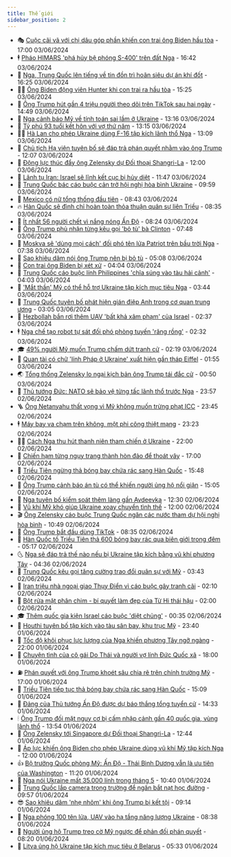 ```yaml
---
title: Thế giới
sidebar_position: 2
---
```


<!-- vnexpress-the-gioi:START -->
- 🎭 [Cuộc cãi vã với chị dâu góp phần khiến con trai ông Biden hầu tòa](https://vnexpress.net/cuoc-cai-va-voi-chi-dau-gop-phan-khien-con-trai-ong-biden-hau-toa-4753573.html) - 17:00 03/06/2024
- 🕴 [Pháo HIMARS &#39;phá hủy bệ phóng S-400&#39; trên đất Nga](https://vnexpress.net/phao-himars-pha-huy-be-phong-s-400-tren-dat-nga-4753915.html) - 16:42 03/06/2024
- 🤭 [Nga, Trung Quốc lên tiếng về tin đồn trì hoãn siêu dự án khí đốt](https://vnexpress.net/nga-trung-quoc-len-tieng-ve-tin-don-tri-hoan-sieu-du-an-khi-dot-4753853.html) - 16:25 03/06/2024
- 🧑‍💻 [Ông Biden động viên Hunter khi con trai ra hầu tòa](https://vnexpress.net/ong-biden-dong-vien-hunter-khi-con-trai-ra-hau-toa-4753907.html) - 15:25 03/06/2024
- 🦏 [Ông Trump hút gần 4 triệu người theo dõi trên TikTok sau hai ngày](https://vnexpress.net/ong-trump-hut-gan-4-trieu-nguoi-theo-doi-tren-tiktok-sau-hai-ngay-4753906.html) - 14:49 03/06/2024
- 🦒 [Nga cảnh báo Mỹ về tính toán sai lầm ở Ukraine](https://vnexpress.net/nga-canh-bao-my-ve-tinh-toan-sai-lam-o-ukraine-4753812.html) - 13:16 03/06/2024
- 🌈 [Tỷ phú 93 tuổi kết hôn với vợ thứ năm](https://vnexpress.net/ty-phu-93-tuoi-ket-hon-voi-vo-thu-nam-4753897.html) - 13:15 03/06/2024
- 🧑‍🏫 [Hà Lan cho phép Ukraine dùng F-16 tập kích lãnh thổ Nga](https://vnexpress.net/ha-lan-cho-phep-ukraine-dung-f-16-tap-kich-lanh-tho-nga-4753889.html) - 13:09 03/06/2024
- 🐲 [Chủ tịch Hạ viện tuyên bố sẽ đáp trả phán quyết nhằm vào ông Trump](https://vnexpress.net/chu-tich-ha-vien-tuyen-bo-se-dap-tra-phan-quyet-nham-vao-ong-trump-4753880.html) - 12:07 03/06/2024
- 🦒 [Động lực thúc đẩy ông Zelensky dự Đối thoại Shangri-La](https://vnexpress.net/dong-luc-thuc-day-ong-zelensky-du-doi-thoai-shangri-la-4753540.html) - 12:00 03/06/2024
- 🐻 [Lãnh tụ Iran: Israel sẽ lĩnh kết cục bị hủy diệt](https://vnexpress.net/lanh-tu-iran-israel-se-linh-ket-cuc-bi-huy-diet-4753881.html) - 11:47 03/06/2024
- 🚀 [Trung Quốc bác cáo buộc cản trở hội nghị hòa bình Ukraine](https://vnexpress.net/trung-quoc-bac-cao-buoc-can-tro-hoi-nghi-hoa-binh-ukraine-4753767.html) - 09:59 03/06/2024
- 🥰 [Mexico có nữ tổng thống đầu tiên](https://vnexpress.net/mexico-co-nu-tong-thong-dau-tien-4753764.html) - 08:43 03/06/2024
- 🔥 [Hàn Quốc sẽ đình chỉ hoàn toàn thỏa thuận quân sự liên Triều](https://vnexpress.net/han-quoc-se-dinh-chi-hoan-toan-thoa-thuan-quan-su-lien-trieu-4753737.html) - 08:35 03/06/2024
- 🥳 [Ít nhất 56 người chết vì nắng nóng Ấn Độ](https://vnexpress.net/it-nhat-56-nguoi-chet-vi-nang-nong-an-do-4753696.html) - 08:24 03/06/2024
- 💼 [Ông Trump phủ nhận từng kêu gọi &#39;bỏ tù&#39; bà Clinton](https://vnexpress.net/ong-trump-phu-nhan-tung-keu-goi-bo-tu-ba-clinton-4753682.html) - 07:48 03/06/2024
- 🤡 [Moskva sẽ &#39;dùng mọi cách&#39; đối phó tên lửa Patriot trên bầu trời Nga](https://vnexpress.net/moskva-se-dung-moi-cach-doi-pho-ten-lua-patriot-tren-bau-troi-nga-4753736.html) - 07:38 03/06/2024
- 🌁 [Sao khiêu dâm nói ông Trump nên bị bỏ tù](https://vnexpress.net/sao-khieu-dam-noi-ong-trump-nen-bi-bo-tu-4753669.html) - 05:08 03/06/2024
- 🤩 [Con trai ông Biden bị xét xử](https://vnexpress.net/con-trai-ong-biden-bi-xet-xu-4753591.html) - 04:04 03/06/2024
- 🎉 [Trung Quốc cáo buộc lính Philippines &#39;chĩa súng vào tàu hải cảnh&#39;](https://vnexpress.net/trung-quoc-cao-buoc-linh-philippines-chia-sung-vao-tau-hai-canh-4753561.html) - 04:03 03/06/2024
- 🎉 [&#39;Mắt thần&#39; Mỹ có thể hỗ trợ Ukraine tập kích mục tiêu Nga](https://vnexpress.net/mat-than-my-co-the-ho-tro-ukraine-tap-kich-muc-tieu-nga-4752856.html) - 03:44 03/06/2024
- 🌁 [Trung Quốc tuyên bố phát hiện gián điệp Anh trong cơ quan trung ương](https://vnexpress.net/trung-quoc-tuyen-bo-phat-hien-gian-diep-anh-trong-co-quan-trung-uong-4753535.html) - 03:05 03/06/2024
- 🌊 [Hezbollah bắn rơi thêm UAV &#39;bất khả xâm phạm&#39; của Israel](https://vnexpress.net/hezbollah-ban-roi-them-uav-bat-kha-xam-pham-cua-israel-4753541.html) - 02:37 03/06/2024
- 🕴 [Nga chế tạo robot tự sát đối phó phòng tuyến &#39;răng rồng&#39;](https://vnexpress.net/nga-che-tao-robot-tu-sat-doi-pho-phong-tuyen-rang-rong-4753531.html) - 02:32 03/06/2024
- 🎓 [49% người Mỹ muốn Trump chấm dứt tranh cử](https://vnexpress.net/49-nguoi-my-muon-trump-cham-dut-tranh-cu-4753536.html) - 02:19 03/06/2024
- 🦩 [Quan tài có chữ &#39;lính Pháp ở Ukraine&#39; xuất hiện gần tháp Eiffel](https://vnexpress.net/quan-tai-co-chu-linh-phap-o-ukraine-xuat-hien-gan-thap-eiffel-4753526.html) - 01:55 03/06/2024
- 🌏 [Tổng thống Zelensky lo ngại kịch bản ông Trump tái đắc cử](https://vnexpress.net/tong-thong-zelensky-lo-ngai-kich-ban-ong-trump-tai-dac-cu-4753517.html) - 00:50 03/06/2024
- 🌋 [Thủ tướng Đức: NATO sẽ bảo vệ từng tấc lãnh thổ trước Nga](https://vnexpress.net/thu-tuong-duc-nato-se-bao-ve-tung-tac-lanh-tho-truoc-nga-4753504.html) - 23:57 02/06/2024
- 🪜 [Ông Netanyahu thất vọng vì Mỹ không muốn trừng phạt ICC](https://vnexpress.net/ong-netanyahu-that-vong-vi-my-khong-muon-trung-phat-icc-4753509.html) - 23:45 02/06/2024
- 🕴 [Máy bay va chạm trên không, một phi công thiệt mạng](https://vnexpress.net/may-bay-va-cham-tren-khong-mot-phi-cong-thiet-mang-4753503.html) - 23:23 02/06/2024
- 🧑‍🏫 [Cách Nga thu hút thanh niên tham chiến ở Ukraine](https://vnexpress.net/cach-nga-thu-hut-thanh-nien-tham-chien-o-ukraine-4752154.html) - 22:00 02/06/2024
- 🌮 [Chiến hạm từng ngụy trang thành hòn đảo để thoát vây](https://vnexpress.net/chien-ham-tung-nguy-trang-thanh-hon-dao-de-thoat-vay-4751173.html) - 17:00 02/06/2024
- 🚦 [Triều Tiên ngừng thả bóng bay chứa rác sang Hàn Quốc](https://vnexpress.net/trieu-tien-ngung-tha-bong-bay-chua-rac-sang-han-quoc-4753493.html) - 15:48 02/06/2024
- 💫 [Ông Trump cảnh báo án tù có thể khiến người ủng hộ nổi giận](https://vnexpress.net/ong-trump-canh-bao-an-tu-co-the-khien-nguoi-ung-ho-noi-gian-4753488.html) - 15:05 02/06/2024
- 🤡 [Nga tuyên bố kiểm soát thêm làng gần Avdeevka](https://vnexpress.net/nga-tuyen-bo-kiem-soat-them-lang-gan-avdeevka-4753465.html) - 12:30 02/06/2024
- 🦣 [Vũ khí Mỹ khó giúp Ukraine xoay chuyển tình thế](https://vnexpress.net/vu-khi-my-kho-giup-ukraine-xoay-chuyen-tinh-the-4753031.html) - 12:00 02/06/2024
- 🎬 [Ông Zelensky cáo buộc Trung Quốc ngăn các nước tham dự hội nghị hòa bình](https://vnexpress.net/ong-zelensky-cao-buoc-trung-quoc-ngan-cac-nuoc-tham-du-hoi-nghi-hoa-binh-4753447.html) - 10:49 02/06/2024
- 🎉 [Ông Trump bắt đầu dùng TikTok](https://vnexpress.net/ong-trump-bat-dau-dung-tiktok-4753409.html) - 08:35 02/06/2024
- 🎡 [Hàn Quốc tố Triều Tiên thả 600 bóng bay rác qua biên giới trong đêm](https://vnexpress.net/han-quoc-to-trieu-tien-tha-600-bong-bay-rac-qua-bien-gioi-trong-dem-4753376.html) - 05:17 02/06/2024
- 🌜 [Nga sẽ đáp trả thế nào nếu bị Ukraine tập kích bằng vũ khí phương Tây](https://vnexpress.net/nga-se-dap-tra-the-nao-neu-bi-ukraine-tap-kich-bang-vu-khi-phuong-tay-4752194.html) - 04:36 02/06/2024
- 🎡 [Trung Quốc kêu gọi tăng cường trao đổi quân sự với Mỹ](https://vnexpress.net/trung-quoc-keu-goi-tang-cuong-trao-doi-quan-su-voi-my-4753343.html) - 03:43 02/06/2024
- 🤗 [Iran triệu nhà ngoại giao Thụy Điển vì cáo buộc gây tranh cãi](https://vnexpress.net/iran-trieu-nha-ngoai-giao-thuy-dien-vi-cao-buoc-gay-tranh-cai-4753312.html) - 02:10 02/06/2024
- 🦩 [Bột rửa mặt phân chim - bí quyết làm đẹp của Từ Hi thái hậu](https://vnexpress.net/bot-rua-mat-phan-chim-bi-quyet-lam-dep-cua-tu-hi-thai-hau-4752844.html) - 02:00 02/06/2024
- 🎓 [Thêm quốc gia kiện Israel cáo buộc &#39;diệt chủng&#39;](https://vnexpress.net/them-quoc-gia-kien-israel-cao-buoc-diet-chung-4753305.html) - 00:35 02/06/2024
- 🌁 [Houthi tuyên bố tập kích vào tàu sân bay, khu trục Mỹ](https://vnexpress.net/houthi-tuyen-bo-tap-kich-vao-tau-san-bay-khu-truc-my-4753300.html) - 23:40 01/06/2024
- 🤩 [Tốc độ khôi phục lực lượng của Nga khiến phương Tây ngỡ ngàng](https://vnexpress.net/toc-do-khoi-phuc-luc-luong-cua-nga-khien-phuong-tay-ngo-ngang-4752374.html) - 22:00 01/06/2024
- 👹 [Chuyện tình của cô gái Do Thái và người vợ lính Đức Quốc xã](https://vnexpress.net/chuyen-tinh-cua-co-gai-do-thai-va-nguoi-vo-linh-duc-quoc-xa-4750238.html) - 18:00 01/06/2024
- ⛽️ [Phán quyết với ông Trump khoét sâu chia rẽ trên chính trường Mỹ](https://vnexpress.net/phan-quyet-voi-ong-trump-khoet-sau-chia-re-tren-chinh-truong-my-4752862.html) - 17:00 01/06/2024
- 🚀 [Triều Tiên tiếp tục thả bóng bay chứa rác sang Hàn Quốc](https://vnexpress.net/trieu-tien-tiep-tuc-tha-bong-bay-chua-rac-sang-han-quoc-4753269.html) - 15:09 01/06/2024
- 🎡 [Đảng của Thủ tướng Ấn Độ được dự báo thắng tổng tuyển cử](https://vnexpress.net/dang-cua-thu-tuong-an-do-duoc-du-bao-thang-tong-tuyen-cu-4753261.html) - 14:33 01/06/2024
- 🕯 [Ông Trump đối mặt nguy cơ bị cấm nhập cảnh gần 40 quốc gia, vùng lãnh thổ](https://vnexpress.net/ong-trump-doi-mat-nguy-co-bi-cam-nhap-canh-gan-40-quoc-gia-vung-lanh-tho-4753237.html) - 13:54 01/06/2024
- 🐻 [Ông Zelensky tới Singapore dự Đối thoại Shangri-La](https://vnexpress.net/ong-zelensky-toi-singapore-du-doi-thoai-shangri-la-4753239.html) - 12:44 01/06/2024
- 🚦 [Áp lực khiến ông Biden cho phép Ukraine dùng vũ khí Mỹ tập kích Nga](https://vnexpress.net/ap-luc-khien-ong-biden-cho-phep-ukraine-dung-vu-khi-my-tap-kich-nga-4752612.html) - 12:00 01/06/2024
- 👍 [Bộ trưởng Quốc phòng Mỹ: Ấn Độ - Thái Bình Dương vẫn là ưu tiên của Washington](https://vnexpress.net/bo-truong-quoc-phong-my-an-do-thai-binh-duong-van-la-uu-tien-cua-washington-4753217.html) - 11:20 01/06/2024
- 🚀 [Nga nói Ukraine mất 35.000 lính trong tháng 5](https://vnexpress.net/nga-noi-ukraine-mat-35-000-linh-trong-thang-5-4753214.html) - 10:40 01/06/2024
- 🌮 [Trung Quốc lắp camera trong trường để ngăn bắt nạt học đường](https://vnexpress.net/trung-quoc-lap-camera-trong-truong-de-ngan-bat-nat-hoc-duong-4753192.html) - 09:57 01/06/2024
- 😎 [Sao khiêu dâm &#39;nhẹ nhõm&#39; khi ông Trump bị kết tội](https://vnexpress.net/sao-khieu-dam-nhe-nhom-khi-ong-trump-bi-ket-toi-4753185.html) - 09:14 01/06/2024
- 🐲 [Nga phóng 100 tên lửa, UAV vào hạ tầng năng lượng Ukraine](https://vnexpress.net/nga-phong-100-ten-lua-uav-vao-ha-tang-nang-luong-ukraine-4753181.html) - 08:38 01/06/2024
- 💫 [Người ủng hộ Trump treo cờ Mỹ ngược để phản đối phán quyết](https://vnexpress.net/nguoi-ung-ho-trump-treo-co-my-nguoc-de-phan-doi-phan-quyet-4753174.html) - 08:20 01/06/2024
- 👀 [Litva ủng hộ Ukraine tập kích mục tiêu ở Belarus](https://vnexpress.net/litva-ung-ho-ukraine-tap-kich-muc-tieu-o-belarus-4753100.html) - 05:33 01/06/2024<!-- vnexpress-the-gioi:END -->